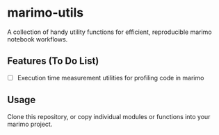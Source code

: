 # marimo-utils
A collection of handy utility functions for efficient, reproducible marimo notebook workflows.

## Features (To Do List)
- [ ] Execution time measurement utilities for profiling code in marimo


## Usage
Clone this repository, or copy individual modules or functions into your marimo project.
